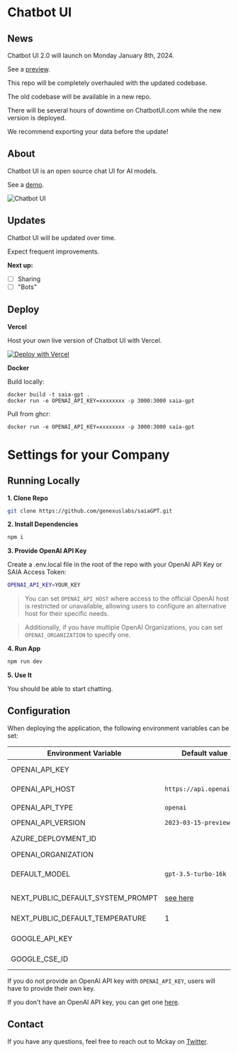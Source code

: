 # Chatbot UI

## News

Chatbot UI 2.0 will launch on Monday January 8th, 2024.

See a [preview](https://x.com/mckaywrigley/status/1738273242283151777?s=20).

This repo will be completely overhauled with the updated codebase.

The old codebase will be available in a new repo.

There will be several hours of downtime on ChatbotUI.com while the new version is deployed.

We recommend exporting your data before the update!

## About

Chatbot UI is an open source chat UI for AI models.

See a [demo](https://twitter.com/mckaywrigley/status/1640380021423603713?s=46&t=AowqkodyK6B4JccSOxSPew).

![Chatbot UI](./public/screenshots/screenshot-0402023.jpg)

## Updates

Chatbot UI will be updated over time.

Expect frequent improvements.

**Next up:**

- [ ] Sharing
- [ ] "Bots"

## Deploy

**Vercel**

Host your own live version of Chatbot UI with Vercel.

[![Deploy with Vercel](https://vercel.com/button)](https://vercel.com/new/clone?repository-url=https%3A%2F%2Fgithub.com%2Fmckaywrigley%2Fchatbot-ui)

**Docker**

Build locally:

```shell
docker build -t saia-gpt .
docker run -e OPENAI_API_KEY=xxxxxxxx -p 3000:3000 saia-gpt
```

Pull from ghcr:

```
docker run -e OPENAI_API_KEY=xxxxxxxx -p 3000:3000 saia-gpt
```

# Settings for your Company


## Running Locally

**1. Clone Repo**

```bash
git clone https://github.com/genexuslabs/saiaGPT.git
```

**2. Install Dependencies**

```bash
npm i
```

**3. Provide OpenAI API Key**

Create a .env.local file in the root of the repo with your OpenAI API Key or SAIA Access Token:

```bash
OPENAI_API_KEY=YOUR_KEY
```

> You can set `OPENAI_API_HOST` where access to the official OpenAI host is restricted or unavailable, allowing users to configure an alternative host for their specific needs.

> Additionally, if you have multiple OpenAI Organizations, you can set `OPENAI_ORGANIZATION` to specify one.

**4. Run App**

```bash
npm run dev
```

**5. Use It**

You should be able to start chatting.

## Configuration

When deploying the application, the following environment variables can be set:

| Environment Variable              | Default value               | Description                                                                                                                           |
| --------------------------------- | --------------------------- | ------------------------------------------------------------------------------------------------------------------------------------- |
| OPENAI_API_KEY                    |                             | The default API key used for authentication with OpenAI                                                                               |
| OPENAI_API_HOST                   | `https://api.openai.com`  | The base url, for Azure use `https://<endpoint>.openai.azure.com`                                                                   |
| OPENAI_API_TYPE                   | `openai`                  | The API type, options are `openai` or `azure`                                                                                     |
| OPENAI_API_VERSION                | `2023-03-15-preview`      | Only applicable for Azure OpenAI                                                                                                      |
| AZURE_DEPLOYMENT_ID               |                             | Needed when Azure OpenAI, Ref[Azure OpenAI API](https://learn.microsoft.com/zh-cn/azure/cognitive-services/openai/reference#completions) |
| OPENAI_ORGANIZATION               |                             | Your OpenAI organization ID                                                                                                           |
| DEFAULT_MODEL                     | `gpt-3.5-turbo-16k`       | The default model to use on new conversations, for Azure use `gpt-35-turbo`                                                         |
| NEXT_PUBLIC_DEFAULT_SYSTEM_PROMPT | [see here](utils/app/const.ts) | The default system prompt to use on new conversations                                                                                 |
| NEXT_PUBLIC_DEFAULT_TEMPERATURE   | 1                           | The default temperature to use on new conversations                                                                                   |
| GOOGLE_API_KEY                    |                             | See[Custom Search JSON API documentation][GCSE]                                                                                       |
| GOOGLE_CSE_ID                     |                             | See[Custom Search JSON API documentation][GCSE]                                                                                       |

If you do not provide an OpenAI API key with `OPENAI_API_KEY`, users will have to provide their own key.

If you don't have an OpenAI API key, you can get one [here](https://platform.openai.com/account/api-keys).

## Contact

If you have any questions, feel free to reach out to Mckay on [Twitter](https://twitter.com/mckaywrigley).

[GCSE]: https://developers.google.com/custom-search/v1/overview
